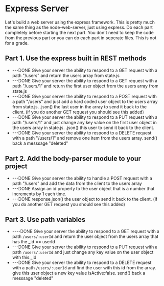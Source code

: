 # Express Server
Let's build a web server using the express framework. This is pretty much the same thing as the node-web-server, just using express. Do each part completely before starting the next part. You don't need to keep the code from the previous part or you can do each part in seperate files. This is not for a grade.


## Part 1. Use the express built in REST methods
* ---DONE Give your server the ability to respond to a GET request with a path "/users" and return the users array from state.js
* ---DONE Give your server the ability to respond to a GET request with a path "/users/1" and return the first user object from the users array from state.js
* ---DONE Give your server the ability to respond to a POST request with a path "/users" and just add a hard coded user object to the users array from state.js. .json() the last user in the array to send it back to the client. (if you do another GET request you should see this added)
* ---DONE Give your server the ability to respond to a PUT request with a path "/users/1" and just change any key value on the first user object in the users array in state.js. .json() this user to send it back to the client.
* ---DONE Give your server the ability to respond to a DELETE request with a path "/users/1" and remove one item from the users array. send() back a messsage "deleted"


## Part 2. Add the body-parser module to your project
* ---DONE Give your server the ability to handle a POST request with a path "/users" and add the data from the client to the users array
* ---DONE Assign an id property to the user object that is a number that increments by 1 each time.
* ---DONE response.json() the user object to send it back to the client. (if you do another GET request you should see this added)

## Part 3. Use path variables
* ----DONE Give your server the ability to respond to a GET request with a path `/users/:userId` and return the user object from the users array that has the _id == userId
* ---DONE Give your server the ability to respond to a PUT request with a path `/users/:userId` and just change any key value on the user object with this _id 
* ---DONE Give your server the ability to respond to a DELETE request with a path `/users/:userId` and find the user with this id from the array. give this user object a new key value isActive:false.  send() back a messsage "deleted"
